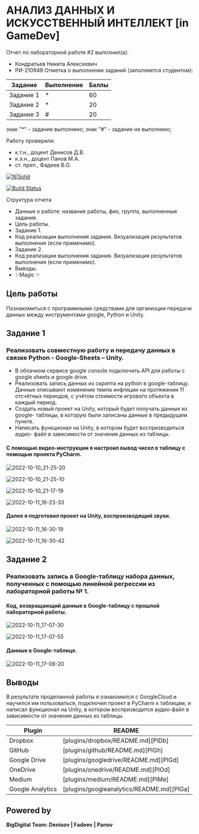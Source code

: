 # АНАЛИЗ ДАННЫХ И ИСКУССТВЕННЫЙ ИНТЕЛЛЕКТ [in GameDev]
Отчет по лабораторной работе #2 выполнил(а):
- Кондратьев Никита Алексеевич
- РИ-210949
Отметка о выполнении заданий (заполняется студентом):

| Задание | Выполнение | Баллы |
| ------ | ------ | ------ |
| Задание 1 | * | 60 |
| Задание 2 | * | 20 |
| Задание 3 | # | 20 |

знак "*" - задание выполнено; знак "#" - задание не выполнено;

Работу проверили:
- к.т.н., доцент Денисов Д.В.
- к.э.н., доцент Панов М.А.
- ст. преп., Фадеев В.О.

[![N|Solid](https://cldup.com/dTxpPi9lDf.thumb.png)](https://nodesource.com/products/nsolid)

[![Build Status](https://travis-ci.org/joemccann/dillinger.svg?branch=master)](https://travis-ci.org/joemccann/dillinger)

Структура отчета

- Данные о работе: название работы, фио, группа, выполненные задания.
- Цель работы.
- Задание 1.
- Код реализации выполнения задания. Визуализация результатов выполнения (если применимо).
- Задание 2.
- Код реализации выполнения задания. Визуализация результатов выполнения (если применимо).
- Выводы.
- ✨Magic ✨

## Цель работы
Познакомиться с программными средствами для организции передачи данных между инструментами google, Python и Unity.
## Задание 1
### Реализовать совместную работу и передачу данных в связке Python - Google-Sheets – Unity.
- В облачном сервисе google console подключить API для работы с google
sheets и google drive.
- Реализовать запись данных из скрипта на python в google-таблицу. Данные
описывают изменение темпа инфляции на протяжении 11 отсчётных периодов, с
учётом стоимости игрового объекта в каждый период.
- Создать новый проект на Unity, который будет получать данные из google-
таблицы, в которую были записаны данные в предыдущем пункте.
- Написать функционал на Unity, в котором будет воспризводиться аудио-
файл в зависимости от значения данных из таблицы.

#### С помощью видео-инструкции я настроил вывод чисел в таблицу с помощью проекта PyCharm.

![2022-10-10_21-25-20](https://user-images.githubusercontent.com/113256538/195087671-46daacd5-7d43-4e76-9e9e-470d51680525.png)

![2022-10-10_21-25-10](https://user-images.githubusercontent.com/113256538/195087775-53a8481b-c3d6-4aa6-b523-9d82c4c09b83.png)

![2022-10-10_21-17-19](https://user-images.githubusercontent.com/113256538/195088281-402f5ec3-94ef-4fed-bb83-1690728cd99c.png)

![2022-10-11_16-23-33](https://user-images.githubusercontent.com/113256538/195088321-fb6fb09e-936f-4e97-9617-f7afc40f0f1a.png)

#### Далее я подготовил проект на Unity, воспроизводящий звуки.

![2022-10-11_16-30-19](https://user-images.githubusercontent.com/113256538/195088623-34e9c0a5-faa9-419a-ae20-20246153f02d.png)

![2022-10-11_16-30-42](https://user-images.githubusercontent.com/113256538/195088742-23f6ae99-8149-4e99-899e-d3c867f4de5f.png)




## Задание 2
### Реализовать запись в Google-таблицу набора данных, полученных с помощью линейной регрессии из лабораторной работы № 1.

#### Код, возвращающий данные в Google-таблицу с прошлой лабораторной работы.

![2022-10-11_17-07-30](https://user-images.githubusercontent.com/113256538/195090445-494c13f9-0a26-4f0c-820f-906ffdb341ee.png)

![2022-10-11_17-07-55](https://user-images.githubusercontent.com/113256538/195090524-87e609f2-edf7-4137-a04c-f732863f86b6.png)

#### Данные в Google-таблице.

![2022-10-11_17-08-20](https://user-images.githubusercontent.com/113256538/195090771-171a7410-ccad-4b31-a5eb-8cb0a571ce55.png)





## Выводы

В результате проделанной работы я ознакомился с GoogleCloud и научился им пользоваться, подключил проект в PyCharm к таблицам, и написал функционал на Unity, в котором воспризводится аудио-файл в зависимости от значения данных из таблицы.

| Plugin | README |
| ------ | ------ |
| Dropbox | [plugins/dropbox/README.md][PlDb] |
| GitHub | [plugins/github/README.md][PlGh] |
| Google Drive | [plugins/googledrive/README.md][PlGd] |
| OneDrive | [plugins/onedrive/README.md][PlOd] |
| Medium | [plugins/medium/README.md][PlMe] |
| Google Analytics | [plugins/googleanalytics/README.md][PlGa] |

## Powered by

**BigDigital Team: Denisov | Fadeev | Panov**
